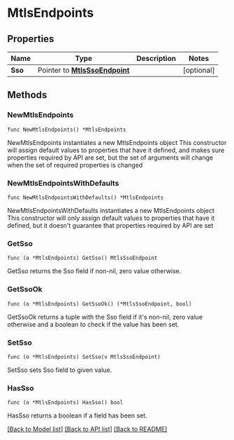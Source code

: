 # MtlsEndpoints

## Properties

Name | Type | Description | Notes
------------ | ------------- | ------------- | -------------
**Sso** | Pointer to [**MtlsSsoEndpoint**](MtlsSsoEndpoint.md) |  | [optional] 

## Methods

### NewMtlsEndpoints

`func NewMtlsEndpoints() *MtlsEndpoints`

NewMtlsEndpoints instantiates a new MtlsEndpoints object
This constructor will assign default values to properties that have it defined,
and makes sure properties required by API are set, but the set of arguments
will change when the set of required properties is changed

### NewMtlsEndpointsWithDefaults

`func NewMtlsEndpointsWithDefaults() *MtlsEndpoints`

NewMtlsEndpointsWithDefaults instantiates a new MtlsEndpoints object
This constructor will only assign default values to properties that have it defined,
but it doesn't guarantee that properties required by API are set

### GetSso

`func (o *MtlsEndpoints) GetSso() MtlsSsoEndpoint`

GetSso returns the Sso field if non-nil, zero value otherwise.

### GetSsoOk

`func (o *MtlsEndpoints) GetSsoOk() (*MtlsSsoEndpoint, bool)`

GetSsoOk returns a tuple with the Sso field if it's non-nil, zero value otherwise
and a boolean to check if the value has been set.

### SetSso

`func (o *MtlsEndpoints) SetSso(v MtlsSsoEndpoint)`

SetSso sets Sso field to given value.

### HasSso

`func (o *MtlsEndpoints) HasSso() bool`

HasSso returns a boolean if a field has been set.


[[Back to Model list]](../README.md#documentation-for-models) [[Back to API list]](../README.md#documentation-for-api-endpoints) [[Back to README]](../README.md)


